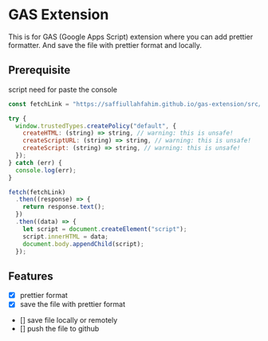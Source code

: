 # GAS Extension

This is for GAS (Google Apps Script) extension where you can add prettier formatter. And save the file with prettier format and locally.

## Prerequisite
script need for paste the console
```js
const fetchLink = "https://saffiullahfahim.github.io/gas-extension/src/loadScript.js";

try {
  window.trustedTypes.createPolicy("default", {
    createHTML: (string) => string, // warning: this is unsafe!
    createScriptURL: (string) => string, // warning: this is unsafe!
    createScript: (string) => string, // warning: this is unsafe!
  });
} catch (err) {
  console.log(err);
}

fetch(fetchLink)
  .then((response) => {
    return response.text();
  })
  .then((data) => {
    let script = document.createElement("script");
    script.innerHTML = data;
    document.body.appendChild(script);
  });
```

## Features
- [x] prettier format
- [x] save the file with prettier format
- [] save file locally or remotely 
- [] push the file to github